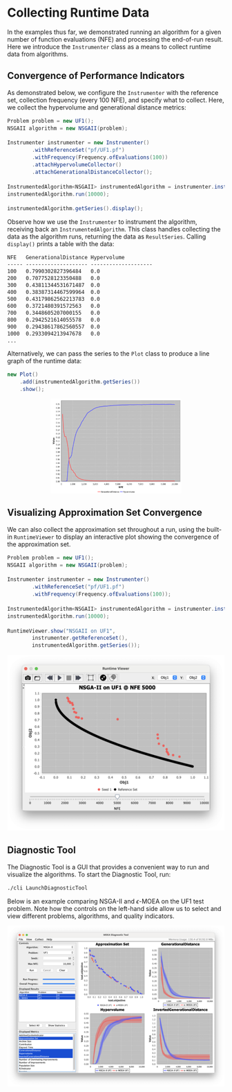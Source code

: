 # Collecting Runtime Data

In the examples thus far, we demonstrated running an algorithm for a given number of function evaluations (NFE) and
processing the end-of-run result.  Here we introduce the `Instrumenter` class as a means to collect runtime data from
algorithms.

## Convergence of Performance Indicators

As demonstrated below, we configure the `Instrumenter` with the reference set, collection frequency (every 100 NFE),
and specify what to collect.  Here, we collect the hypervolume and generational distance metrics:

<!-- java:examples/org/moeaframework/examples/runtime/PrintRuntimeDynamics.java [35:50] -->

```java
Problem problem = new UF1();
NSGAII algorithm = new NSGAII(problem);

Instrumenter instrumenter = new Instrumenter()
        .withReferenceSet("pf/UF1.pf")
        .withFrequency(Frequency.ofEvaluations(100))
        .attachHypervolumeCollector()
        .attachGenerationalDistanceCollector();

InstrumentedAlgorithm<NSGAII> instrumentedAlgorithm = instrumenter.instrument(algorithm);
instrumentedAlgorithm.run(10000);

instrumentedAlgorithm.getSeries().display();
```

Observe how we use the `Instrumenter` to instrument the algorithm, receiving back an `InstrumentedAlgorithm`.  This class
handles collecting the data as the algorithm runs, returning the data as `ResultSeries`.  Calling `display()` prints
a table with the data:

<!-- output:examples/org/moeaframework/examples/runtime/PrintRuntimeDynamics.java [:12] {Truncated} -->

```
NFE   GenerationalDistance Hypervolume
----- -------------------- --------------------
100   0.7990302827396484   0.0
200   0.7077528123350488   0.0
300   0.43811344531671487  0.0
400   0.38387314467599964  0.0
500   0.43179862562213783  0.0
600   0.3721480391572563   0.0
700   0.3448605207000155   0.0
800   0.2942521614055578   0.0
900   0.29438617862560557  0.0
1000  0.2933094213947678   0.0
...
```

Alternatively, we can pass the series to the `Plot` class to produce a line graph of the runtime data:

<!-- java:examples/org/moeaframework/examples/runtime/PlotRuntimeDynamics.java [51:54] -->

```java
new Plot()
    .add(instrumentedAlgorithm.getSeries())
    .show();
```

<p align="center">
	<img src="imgs/runtime-linegraph.png" width="60%" />
</p>

## Visualizing Approximation Set Convergence

We can also collect the approximation set throughout a run, using the built-in `RuntimeViewer` to display an interactive
plot showing the convergence of the approximation set.

<!-- java:examples/org/moeaframework/examples/runtime/RuntimeViewerExample.java [36:51] -->

```java
Problem problem = new UF1();
NSGAII algorithm = new NSGAII(problem);

Instrumenter instrumenter = new Instrumenter()
        .withReferenceSet("pf/UF1.pf")
        .withFrequency(Frequency.ofEvaluations(100));

InstrumentedAlgorithm<NSGAII> instrumentedAlgorithm = instrumenter.instrument(algorithm);
instrumentedAlgorithm.run(10000);

RuntimeViewer.show("NSGAII on UF1",
        instrumenter.getReferenceSet(),
        instrumentedAlgorithm.getSeries());
```

<p align="center">
	<img src="imgs/runtime-viewer.png" />
</p>

## Diagnostic Tool

The Diagnostic Tool is a GUI that provides a convenient way to run and visualize the algorithms.  To start the
Diagnostic Tool, run:

```bash
./cli LaunchDiagnosticTool
```

Below is an example comparing NSGA-II and $\epsilon$-MOEA on the UF1 test problem.  Note how the controls on the
left-hand side allow us to select and view different problems, algorithms, and quality indicators.

<p align="center">
	<img src="imgs/diagnostic-tool.png" />
</p>
